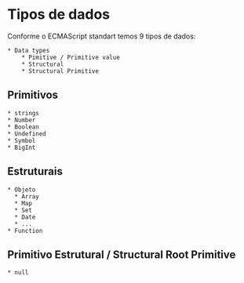 # Tipos de dados

  Conforme o ECMAScript standart temos 9 tipos de dados:

    * Data types
        * Pimitive / Primitive value
        * Structural
        * Structural Primitive
      
  ## Primitivos

    * strings
    * Number
    * Boolean
    * Undefined
    * Symbol
    * BigInt

  ## Estruturais

    * Objeto
      * Array
      * Map
      * Set
      * Date
      * ...
    * Function

  ## Primitivo Estrutural / Structural Root Primitive

    * null